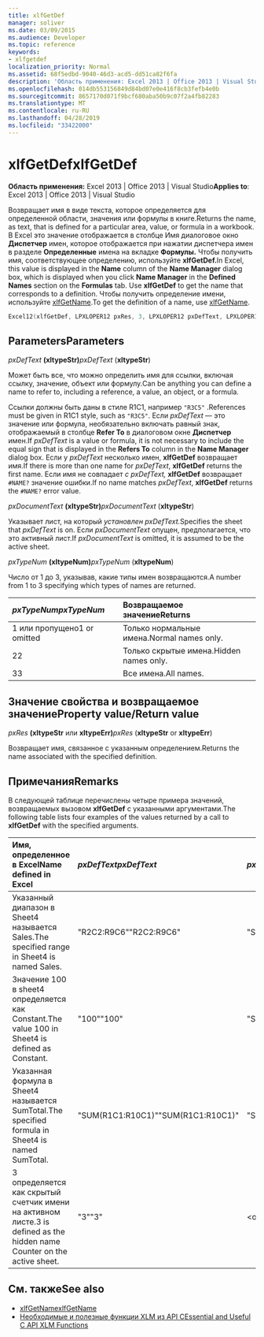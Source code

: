 ```yaml
---
title: xlfGetDef
manager: soliver
ms.date: 03/09/2015
ms.audience: Developer
ms.topic: reference
keywords:
- xlfgetdef
localization_priority: Normal
ms.assetid: 68f5edbd-9040-46d3-acd5-dd51ca82f6fa
description: 'Область применения: Excel 2013 | Office 2013 | Visual Studio'
ms.openlocfilehash: 014db553156849d84bd07e0e416f8cb3fefb4e0b
ms.sourcegitcommit: 8657170d071f9bcf680aba50b9c07f2a4fb82283
ms.translationtype: MT
ms.contentlocale: ru-RU
ms.lasthandoff: 04/28/2019
ms.locfileid: "33422000"
---
```

# <a name="xlfgetdef"></a><span data-ttu-id="1d157-104">xlfGetDef</span><span class="sxs-lookup"><span data-stu-id="1d157-104">xlfGetDef</span></span>

<span data-ttu-id="1d157-105">**Область применения:** Excel 2013 | Office 2013 | Visual Studio</span><span class="sxs-lookup"><span data-stu-id="1d157-105">**Applies to**: Excel 2013 | Office 2013 | Visual Studio</span></span> 
  
<span data-ttu-id="1d157-106">Возвращает имя в виде текста, которое определяется для определенной области, значения или формулы в книге.</span><span class="sxs-lookup"><span data-stu-id="1d157-106">Returns the name, as text, that is defined for a particular area, value, or formula in a workbook.</span></span> <span data-ttu-id="1d157-107">В Excel это значение отображается в столбце Имя диалоговое окно **Диспетчер** имен, которое отображается  при нажатии диспетчера имен в разделе **Определенные** имена на вкладке **Формулы.**  Чтобы получить имя, соответствующее определению, используйте **xlfGetDef.**</span><span class="sxs-lookup"><span data-stu-id="1d157-107">In Excel, this value is displayed in the **Name** column of the **Name Manager** dialog box, which is displayed when you click **Name Manager** in the **Defined Names** section on the **Formulas** tab. Use **xlfGetDef** to get the name that corresponds to a definition.</span></span> <span data-ttu-id="1d157-108">Чтобы получить определение имени, используйте [xlfGetName](xlfgetname.md).</span><span class="sxs-lookup"><span data-stu-id="1d157-108">To get the definition of a name, use [xlfGetName](xlfgetname.md).</span></span>
  
```cpp
Excel12(xlfGetDef, LPXLOPER12 pxRes, 3, LPXLOPER12 pxDefText, LPXLOPER12 pxDocumentText, LPXLOPER12 pxTypeNum);
```

## <a name="parameters"></a><span data-ttu-id="1d157-109">Parameters</span><span class="sxs-lookup"><span data-stu-id="1d157-109">Parameters</span></span>

<span data-ttu-id="1d157-110">_pxDefText_ **(xltypeStr)**</span><span class="sxs-lookup"><span data-stu-id="1d157-110">_pxDefText_ (**xltypeStr**)</span></span>
  
<span data-ttu-id="1d157-111">Может быть все, что можно определить имя для ссылки, включая ссылку, значение, объект или формулу.</span><span class="sxs-lookup"><span data-stu-id="1d157-111">Can be anything you can define a name to refer to, including a reference, a value, an object, or a formula.</span></span>
  
<span data-ttu-id="1d157-112">Ссылки должны быть даны в стиле R1C1, например  `"R3C5"` .</span><span class="sxs-lookup"><span data-stu-id="1d157-112">References must be given in R1C1 style, such as  `"R3C5"`.</span></span> <span data-ttu-id="1d157-113">Если  _pxDefText_ — это значение или формула, необязательно включать равный знак, отображаемый в столбце **Refer To** в диалоговом окне **Диспетчер** имен.</span><span class="sxs-lookup"><span data-stu-id="1d157-113">If  _pxDefText_ is a value or formula, it is not necessary to include the equal sign that is displayed in the **Refers To** column in the **Name Manager** dialog box.</span></span> <span data-ttu-id="1d157-114">Если у  _pxDefText_ несколько имен, **xlfGetDef** возвращает имя.</span><span class="sxs-lookup"><span data-stu-id="1d157-114">If there is more than one name for  _pxDefText_, **xlfGetDef** returns the first name.</span></span> <span data-ttu-id="1d157-115">Если имя не совпадает  _с pxDefText,_ **xlfGetDef** возвращает  `#NAME?` значение ошибки.</span><span class="sxs-lookup"><span data-stu-id="1d157-115">If no name matches  _pxDefText_, **xlfGetDef** returns the  `#NAME?` error value.</span></span> 
  
<span data-ttu-id="1d157-116">_pxDocumentText_ **(xltypeStr)**</span><span class="sxs-lookup"><span data-stu-id="1d157-116">_pxDocumentText_ (**xltypeStr**)</span></span>
  
<span data-ttu-id="1d157-117">Указывает лист, на который _установлен pxDefText._</span><span class="sxs-lookup"><span data-stu-id="1d157-117">Specifies the sheet that  _pxDefText_ is on.</span></span> <span data-ttu-id="1d157-118">Если  _pxDocumentText_ опущен, предполагается, что это активный лист.</span><span class="sxs-lookup"><span data-stu-id="1d157-118">If  _pxDocumentText_ is omitted, it is assumed to be the active sheet.</span></span> 
  
<span data-ttu-id="1d157-119">_pxTypeNum_ **(xltypeNum)**</span><span class="sxs-lookup"><span data-stu-id="1d157-119">_pxTypeNum_ (**xltypeNum**)</span></span>
  
<span data-ttu-id="1d157-120">Число от 1 до 3, указывав, какие типы имен возвращаются.</span><span class="sxs-lookup"><span data-stu-id="1d157-120">A number from 1 to 3 specifying which types of names are returned.</span></span>
  
|<span data-ttu-id="1d157-121">**_pxTypeNum_**</span><span class="sxs-lookup"><span data-stu-id="1d157-121">**_pxTypeNum_**</span></span>|<span data-ttu-id="1d157-122">**Возвращаемое значение**</span><span class="sxs-lookup"><span data-stu-id="1d157-122">**Returns**</span></span>|
|:-----|:-----|
|<span data-ttu-id="1d157-123">1 или пропущено</span><span class="sxs-lookup"><span data-stu-id="1d157-123">1 or omitted</span></span>  <br/> |<span data-ttu-id="1d157-124">Только нормальные имена.</span><span class="sxs-lookup"><span data-stu-id="1d157-124">Normal names only.</span></span>  <br/> |
|<span data-ttu-id="1d157-125">2</span><span class="sxs-lookup"><span data-stu-id="1d157-125">2</span></span>  <br/> |<span data-ttu-id="1d157-126">Только скрытые имена.</span><span class="sxs-lookup"><span data-stu-id="1d157-126">Hidden names only.</span></span>  <br/> |
|<span data-ttu-id="1d157-127">3</span><span class="sxs-lookup"><span data-stu-id="1d157-127">3</span></span>  <br/> |<span data-ttu-id="1d157-128">Все имена.</span><span class="sxs-lookup"><span data-stu-id="1d157-128">All names.</span></span>  <br/> |
   
## <a name="property-valuereturn-value"></a><span data-ttu-id="1d157-129">Значение свойства и возвращаемое значение</span><span class="sxs-lookup"><span data-stu-id="1d157-129">Property value/Return value</span></span>

 <span data-ttu-id="1d157-130">_pxRes_ **(xltypeStr** или **xltypeErr)**</span><span class="sxs-lookup"><span data-stu-id="1d157-130">_pxRes_ (**xltypeStr** or **xltypeErr**)</span></span>
  
<span data-ttu-id="1d157-131">Возвращает имя, связанное с указанным определением.</span><span class="sxs-lookup"><span data-stu-id="1d157-131">Returns the name associated with the specified definition.</span></span>
  
## <a name="remarks"></a><span data-ttu-id="1d157-132">Примечания</span><span class="sxs-lookup"><span data-stu-id="1d157-132">Remarks</span></span>

<span data-ttu-id="1d157-133">В следующей таблице перечислены четыре примера значений, возвращаемых вызовом **xlfGetDef** с указанными аргументами.</span><span class="sxs-lookup"><span data-stu-id="1d157-133">The following table lists four examples of the values returned by a call to **xlfGetDef** with the specified arguments.</span></span> 
  
|<span data-ttu-id="1d157-134">**Имя, определенное в Excel**</span><span class="sxs-lookup"><span data-stu-id="1d157-134">**Name defined in Excel**</span></span>|<span data-ttu-id="1d157-135">**_pxDefText_**</span><span class="sxs-lookup"><span data-stu-id="1d157-135">**_pxDefText_**</span></span>|<span data-ttu-id="1d157-136">**_pxDocumentText_**</span><span class="sxs-lookup"><span data-stu-id="1d157-136">**_pxDocumentText_**</span></span>|<span data-ttu-id="1d157-137">**_pxTypeNum_**</span><span class="sxs-lookup"><span data-stu-id="1d157-137">**_pxTypeNum_**</span></span>|<span data-ttu-id="1d157-138">**Возвращено значение**</span><span class="sxs-lookup"><span data-stu-id="1d157-138">**Value Returned**</span></span>|
|:-----|:-----|:-----|:-----|:-----|
|<span data-ttu-id="1d157-139">Указанный диапазон в Sheet4 называется Sales.</span><span class="sxs-lookup"><span data-stu-id="1d157-139">The specified range in Sheet4 is named Sales.</span></span>  <br/> |<span data-ttu-id="1d157-140">"R2C2:R9C6"</span><span class="sxs-lookup"><span data-stu-id="1d157-140">"R2C2:R9C6"</span></span>  <br/> |<span data-ttu-id="1d157-141">"Sheet4"</span><span class="sxs-lookup"><span data-stu-id="1d157-141">"Sheet4"</span></span>  <br/> |<span data-ttu-id="1d157-142">\<опущено\></span><span class="sxs-lookup"><span data-stu-id="1d157-142">\<omitted\></span></span>  <br/> |<span data-ttu-id="1d157-143">"Продажи"</span><span class="sxs-lookup"><span data-stu-id="1d157-143">"Sales"</span></span>  <br/> |
|<span data-ttu-id="1d157-144">Значение 100 в sheet4 определяется как Constant.</span><span class="sxs-lookup"><span data-stu-id="1d157-144">The value 100 in Sheet4 is defined as Constant.</span></span>  <br/> |<span data-ttu-id="1d157-145">"100"</span><span class="sxs-lookup"><span data-stu-id="1d157-145">"100"</span></span>  <br/> |<span data-ttu-id="1d157-146">"Sheet4"</span><span class="sxs-lookup"><span data-stu-id="1d157-146">"Sheet4"</span></span>  <br/> |<span data-ttu-id="1d157-147">\<опущено\></span><span class="sxs-lookup"><span data-stu-id="1d157-147">\<omitted\></span></span>  <br/> |<span data-ttu-id="1d157-148">"Константа"</span><span class="sxs-lookup"><span data-stu-id="1d157-148">"Constant"</span></span>  <br/> |
|<span data-ttu-id="1d157-149">Указанная формула в Sheet4 называется SumTotal.</span><span class="sxs-lookup"><span data-stu-id="1d157-149">The specified formula in Sheet4 is named SumTotal.</span></span>  <br/> |<span data-ttu-id="1d157-150">"SUM(R1C1:R10C1)"</span><span class="sxs-lookup"><span data-stu-id="1d157-150">"SUM(R1C1:R10C1)"</span></span>  <br/> |<span data-ttu-id="1d157-151">"Sheet4"</span><span class="sxs-lookup"><span data-stu-id="1d157-151">"Sheet4"</span></span>  <br/> |<span data-ttu-id="1d157-152">\<опущено\></span><span class="sxs-lookup"><span data-stu-id="1d157-152">\<omitted\></span></span>  <br/> |<span data-ttu-id="1d157-153">"SumTotal"</span><span class="sxs-lookup"><span data-stu-id="1d157-153">"SumTotal"</span></span>  <br/> |
|<span data-ttu-id="1d157-154">3 определяется как скрытый счетчик имени на активном листе.</span><span class="sxs-lookup"><span data-stu-id="1d157-154">3 is defined as the hidden name Counter on the active sheet.</span></span>  <br/> |<span data-ttu-id="1d157-155">"3"</span><span class="sxs-lookup"><span data-stu-id="1d157-155">"3"</span></span>  <br/> |<span data-ttu-id="1d157-156">\<опущено\></span><span class="sxs-lookup"><span data-stu-id="1d157-156">\<omitted\></span></span>  <br/> |<span data-ttu-id="1d157-157">2</span><span class="sxs-lookup"><span data-stu-id="1d157-157">2</span></span>  <br/> |<span data-ttu-id="1d157-158">"Счетчик"</span><span class="sxs-lookup"><span data-stu-id="1d157-158">"Counter"</span></span>  <br/> |
   
## <a name="see-also"></a><span data-ttu-id="1d157-159">См. также</span><span class="sxs-lookup"><span data-stu-id="1d157-159">See also</span></span>

- [<span data-ttu-id="1d157-160">xlfGetName</span><span class="sxs-lookup"><span data-stu-id="1d157-160">xlfGetName</span></span>](xlfgetname.md)
- [<span data-ttu-id="1d157-161">Необходимые и полезные функции XLM из API C</span><span class="sxs-lookup"><span data-stu-id="1d157-161">Essential and Useful C API XLM Functions</span></span>](essential-and-useful-c-api-xlm-functions.md)

